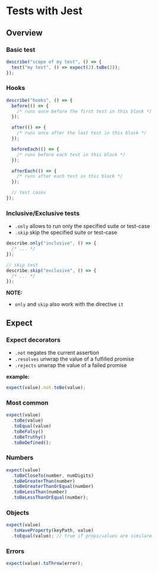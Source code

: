 # Tests with Jest

## Overview

### Basic test

```js
describe("scope of my test", () => {
  test("my test", () => expect(2).toBe(2));
});
```

### Hooks

```js
describe("hooks", () => {
  before(() => {
    /* runs once before the first test in this block */
  });

  after(() => {
    /* runs once after the last test in this block */
  });

  beforeEach(() => {
    /* runs before each test in this block */
  });

  afterEach(() => {
    /* runs after each test in this block */
  });

  // test cases
});
```

### Inclusive/Exclusive tests

- `.only` allows to run only the specified suite or test-case
- `.skip` skip the specified suite or test-case

```js
describe.only("inclusive", () => {
  /* ... */
});
```

```js
// skip test
describe.skip("exclusive", () => {
  /* ... */
});
```

**NOTE:**

- `only` and `skip` also work with the directive `it`

## Expect

### Expect decorators

- `.not` negates the current assertion
- `.resolves` unwrap the value of a fulfilled promise
- `.rejects` unwrap the value of a failed promise

**example:**

```js
expect(value).not.toBe(value);
```

### Most common

```js
expect(value)
  .toBe(value)
  .toEqual(value)
  .toBeFalsy()
  .toBeTruthy()
  .toBeDefined();
```

### Numbers

```js
expect(value)
  .toBeCloseTo(number, numDigits)
  .toBeGreaterThan(number)
  .toBeGreaterThanOrEqual(number)
  .toBeLessThan(number)
  .toBeLessThanOrEqual(number);
```

### Objects

```js
expect(value)
  .toHaveProperty(keyPath, value)
  .toEqual(value); // true if props/values are similare
```

### Errors

```js
expect(value).toThrow(error);
```
